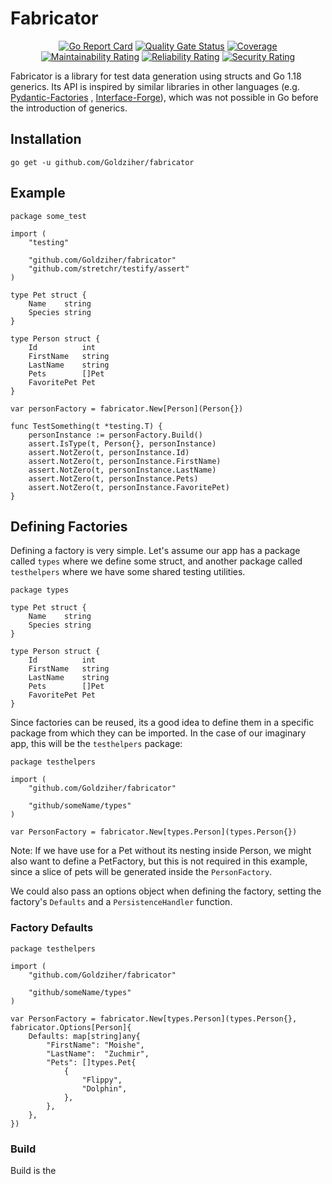 # Fabricator

<div align="center">

[![Go Report Card](https://goreportcard.com/badge/github.com/Goldziher/fabricator)](https://goreportcard.com/report/github.com/Goldziher/fabricator)
[![Quality Gate Status](https://sonarcloud.io/api/project_badges/measure?project=Goldziher_fabricator&metric=alert_status)](https://sonarcloud.io/summary/new_code?id=Goldziher_fabricator)
[![Coverage](https://sonarcloud.io/api/project_badges/measure?project=Goldziher_fabricator&metric=coverage)](https://sonarcloud.io/summary/new_code?id=Goldziher_fabricator)
[![Maintainability Rating](https://sonarcloud.io/api/project_badges/measure?project=Goldziher_fabricator&metric=sqale_rating)](https://sonarcloud.io/summary/new_code?id=Goldziher_fabricator)
[![Reliability Rating](https://sonarcloud.io/api/project_badges/measure?project=Goldziher_fabricator&metric=reliability_rating)](https://sonarcloud.io/summary/new_code?id=Goldziher_fabricator)
[![Security Rating](https://sonarcloud.io/api/project_badges/measure?project=Goldziher_fabricator&metric=security_rating)](https://sonarcloud.io/summary/new_code?id=Goldziher_fabricator)

</div>

Fabricator is a library for test data generation using structs and Go 1.18 generics. Its API is inspired by similar
libraries in other languages (e.g. [Pydantic-Factories](https://github.com/Goldziher/pydantic-factories)
, [Interface-Forge](https://github.com/Goldziher/interface-forge)), which was not possible in Go before the introduction
of generics.

## Installation

```shell
go get -u github.com/Goldziher/fabricator
```

## Example

```golang
package some_test

import (
	"testing"

	"github.com/Goldziher/fabricator"
	"github.com/stretchr/testify/assert"
)

type Pet struct {
	Name    string
	Species string
}

type Person struct {
	Id          int
	FirstName   string
	LastName    string
	Pets        []Pet
	FavoritePet Pet
}

var personFactory = fabricator.New[Person](Person{})

func TestSomething(t *testing.T) {
	personInstance := personFactory.Build()
	assert.IsType(t, Person{}, personInstance)
	assert.NotZero(t, personInstance.Id)
	assert.NotZero(t, personInstance.FirstName)
	assert.NotZero(t, personInstance.LastName)
	assert.NotZero(t, personInstance.Pets)
	assert.NotZero(t, personInstance.FavoritePet)
}
```

## Defining Factories

Defining a factory is very simple. Let's assume our app has a package called `types` where we define some struct, and
another package called `testhelpers` where we have some shared testing utilities.

```golang
package types

type Pet struct {
	Name    string
	Species string
}

type Person struct {
	Id          int
	FirstName   string
	LastName    string
	Pets        []Pet
	FavoritePet Pet
}
```

Since factories can be reused, its a good idea to define them in a specific package from which they can be imported. In
the case of our imaginary app, this will be the `testhelpers` package:

```golang
package testhelpers

import (
	"github.com/Goldziher/fabricator"

	"github/someName/types"
)

var PersonFactory = fabricator.New[types.Person](types.Person{})
```

Note: If we have use for a Pet without its nesting inside Person, we might also want to define a PetFactory, but this is
not required in this example, since a slice of pets will be generated inside the `PersonFactory`.

We could also pass an options object when defining the factory, setting the factory's `Defaults` and
a `PersistenceHandler` function.

### Factory Defaults

```golang
package testhelpers

import (
	"github.com/Goldziher/fabricator"

	"github/someName/types"
)

var PersonFactory = fabricator.New[types.Person](types.Person{}, fabricator.Options[Person]{
	Defaults: map[string]any{
		"FirstName": "Moishe",
		"LastName":  "Zuchmir",
		"Pets": []types.Pet{
			{
				"Flippy",
				"Dolphin",
			},
		},
	},
})
```

### Build

Build is the

